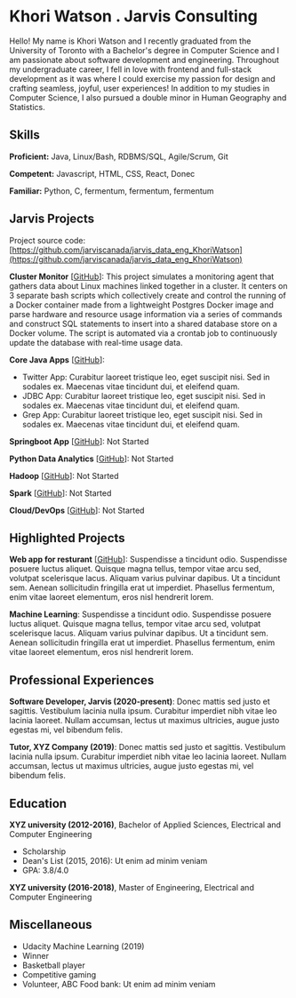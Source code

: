 # Khori Watson . Jarvis Consulting

Hello! My name is Khori Watson and I recently graduated from the University of Toronto with a Bachelor's degree in Computer Science and I am passionate about software development and engineering. Throughout my undergraduate career, I fell in love with frontend and full-stack development as it was where I could exercise my passion for design and crafting seamless, joyful, user experiences! In addition to my studies in Computer Science, I also pursued a double minor in Human Geography and Statistics.

## Skills

**Proficient:** Java, Linux/Bash, RDBMS/SQL, Agile/Scrum, Git

**Competent:** Javascript, HTML, CSS, React, Donec

**Familiar:** Python, C, fermentum, fermentum, fermentum

## Jarvis Projects

Project source code: [https://github.com/jarviscanada/jarvis_data_eng_KhoriWatson](https://github.com/jarviscanada/jarvis_data_eng_KhoriWatson)


**Cluster Monitor** [[GitHub](https://github.com/jarviscanada/jarvis_data_eng_KhoriWatson/tree/master/linux_sql)]: This project simulates a monitoring agent that gathers data about Linux machines linked together in a cluster. It centers on 3 separate bash scripts which collectively create and control the running of a Docker container made from a lightweight Postgres Docker image and parse hardware and resource usage information via a series of commands and construct SQL statements to insert into a shared database store on a Docker volume. The script is automated via a crontab job to continuously update the database with real-time usage data.

**Core Java Apps** [[GitHub](https://github.com/jarviscanada/jarvis_data_eng_KhoriWatson/tree/master/core_java)]:
      
  - Twitter App: Curabitur laoreet tristique leo, eget suscipit nisi. Sed in sodales ex. Maecenas vitae tincidunt dui, et eleifend quam.
  - JDBC App: Curabitur laoreet tristique leo, eget suscipit nisi. Sed in sodales ex. Maecenas vitae tincidunt dui, et eleifend quam.
  - Grep App: Curabitur laoreet tristique leo, eget suscipit nisi. Sed in sodales ex. Maecenas vitae tincidunt dui, et eleifend quam.

**Springboot App** [[GitHub](https://github.com/jarviscanada/jarvis_data_eng_KhoriWatson/tree/master/springboot)]: Not Started

**Python Data Analytics** [[GitHub](https://github.com/jarviscanada/jarvis_data_eng_KhoriWatson/tree/master/python_data_anlytics)]: Not Started

**Hadoop** [[GitHub](https://github.com/jarviscanada/jarvis_data_eng_KhoriWatson/tree/master/hadoop)]: Not Started

**Spark** [[GitHub](https://github.com/jarviscanada/jarvis_data_eng_KhoriWatson/tree/master/spark)]: Not Started

**Cloud/DevOps** [[GitHub](https://github.com/jarviscanada/jarvis_data_eng_KhoriWatson/tree/master/cloud_devops)]: Not Started


## Highlighted Projects
**Web app for resturant** [[GitHub](https://github.com/jarviscanada/jarvis_profile_builder)]: Suspendisse a tincidunt odio. Suspendisse posuere luctus aliquet. Quisque magna tellus, tempor vitae arcu sed, volutpat scelerisque lacus. Aliquam varius pulvinar dapibus. Ut a tincidunt sem. Aenean sollicitudin fringilla erat ut imperdiet. Phasellus fermentum, enim vitae laoreet elementum, eros nisl hendrerit lorem.

**Machine Learning**: Suspendisse a tincidunt odio. Suspendisse posuere luctus aliquet. Quisque magna tellus, tempor vitae arcu sed, volutpat scelerisque lacus. Aliquam varius pulvinar dapibus. Ut a tincidunt sem. Aenean sollicitudin fringilla erat ut imperdiet. Phasellus fermentum, enim vitae laoreet elementum, eros nisl hendrerit lorem.


## Professional Experiences

**Software Developer, Jarvis (2020-present)**: Donec mattis sed justo et sagittis. Vestibulum lacinia nulla ipsum. Curabitur imperdiet nibh vitae leo lacinia laoreet. Nullam accumsan, lectus ut maximus ultricies, augue justo egestas mi, vel bibendum felis.

**Tutor, XYZ Company (2019)**: Donec mattis sed justo et sagittis. Vestibulum lacinia nulla ipsum. Curabitur imperdiet nibh vitae leo lacinia laoreet. Nullam accumsan, lectus ut maximus ultricies, augue justo egestas mi, vel bibendum felis.


## Education
**XYZ university (2012-2016)**, Bachelor of Applied Sciences, Electrical and Computer Engineering
- Scholarship
- Dean's List (2015, 2016): Ut enim ad minim veniam
- GPA: 3.8/4.0

**XYZ university (2016-2018)**, Master of Engineering, Electrical and Computer Engineering


## Miscellaneous
- Udacity Machine Learning (2019)
- Winner
- Basketball player
- Competitive gaming
- Volunteer, ABC Food bank: Ut enim ad minim veniam